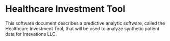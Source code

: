 # Healthcare Investment Tool
This software document describes a predictive analytic software, called the Healthcare Investment Tool, that will be used to analyze synthetic patient data for Intevations LLC.
